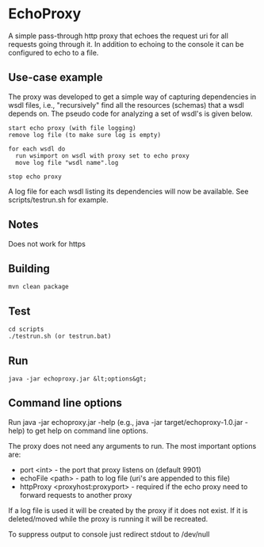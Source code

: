# EchoProxy

A simple pass-through http proxy that echoes the request uri for all requests going through it.
In addition to echoing to the console it can be configured to echo to a file.

## Use-case example

The proxy was developed to get a simple way of capturing dependencies in wsdl files, i.e., "recursively" find
all the resources (schemas) that a wsdl depends on. The pseudo code for analyzing a set of wsdl's is given below.

    start echo proxy (with file logging)
    remove log file (to make sure log is empty)

    for each wsdl do
      run wsimport on wsdl with proxy set to echo proxy
      move log file "wsdl name".log

    stop echo proxy

A log file for each wsdl listing its dependencies will now be available. See scripts/testrun.sh for example.

## Notes

Does not work for https

## Building

    mvn clean package

## Test

    cd scripts
    ./testrun.sh (or testrun.bat)

## Run

    java -jar echoproxy.jar &lt;options&gt;

## Command line options

Run java -jar echoproxy.jar -help (e.g., java -jar target/echoproxy-1.0.jar -help) to get help on command line options.

The proxy does not need any arguments to run. The most important options are:

* port &lt;int&gt; - the port that proxy listens on (default 9901)
* echoFile &lt;path&gt; - path to log file (uri's are appended to this file)
* httpProxy &lt;proxyhost:proxyport&gt; - required if the echo proxy need to forward requests to another proxy

If a log file is used it will be created by the proxy if it does not exist. If it is deleted/moved while the proxy
is running it will be recreated.

To suppress output to console just redirect stdout to /dev/null

